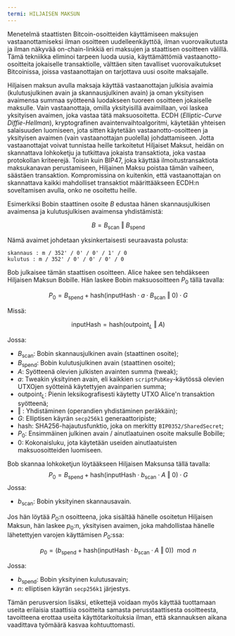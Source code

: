 ```yaml
---
termi: HILJAISEN MAKSUN
---
```


Menetelmä staattisten Bitcoin-osoitteiden käyttämiseen maksujen vastaanottamiseksi ilman osoitteen uudelleenkäyttöä, ilman vuorovaikutusta ja ilman näkyvää on-chain-linkkiä eri maksujen ja staattisen osoitteen välillä. Tämä tekniikka eliminoi tarpeen luoda uusia, käyttämättömiä vastaanotto-osoitteita jokaiselle transaktiolle, välttäen siten tavalliset vuorovaikutukset Bitcoinissa, joissa vastaanottajan on tarjottava uusi osoite maksajalle.

Hiljaisen maksun avulla maksaja käyttää vastaanottajan julkisia avaimia (kulutusjulkinen avain ja skannausjulkinen avain) ja oman yksityisen avaimensa summaa syötteenä luodakseen tuoreen osoitteen jokaiselle maksulle. Vain vastaanottaja, omilla yksityisillä avaimillaan, voi laskea yksityisen avaimen, joka vastaa tätä maksuosoitetta. ECDH (*Elliptic-Curve Diffie-Hellman*), kryptografinen avaintenvaihtoalgoritmi, käytetään yhteisen salaisuuden luomiseen, jota sitten käytetään vastaanotto-osoitteen ja yksityisen avaimen (vain vastaanottajan puolella) johdattamiseen. Jotta vastaanottajat voivat tunnistaa heille tarkoitetut Hiljaiset Maksut, heidän on skannattava lohkoketju ja tutkittava jokaista transaktiota, joka vastaa protokollan kriteerejä. Toisin kuin BIP47, joka käyttää ilmoitustransaktiota maksukanavan perustamiseen, Hiljainen Maksu poistaa tämän vaiheen, säästäen transaktion. Kompromissina on kuitenkin, että vastaanottajan on skannattava kaikki mahdolliset transaktiot määrittääkseen ECDH:n soveltamisen avulla, onko ne osoitettu heille.

Esimerkiksi Bobin staattinen osoite $B$ edustaa hänen skannausjulkisen avaimensa ja kulutusjulkisen avaimensa yhdistämistä:

$$ B = B_{\text{scan}} \text{ ‖ } B_{\text{spend}} $$

Nämä avaimet johdetaan yksinkertaisesti seuraavasta polusta:

```text
skannaus : m / 352' / 0' / 0' / 1' / 0
kulutus : m / 352' / 0' / 0' / 0' / 0
```

Bob julkaisee tämän staattisen osoitteen. Alice hakee sen tehdäkseen Hiljaisen Maksun Bobille. Hän laskee Bobin maksuosoitteen $P_0$ tällä tavalla:

$$  P_0 = B_{\text{spend}} + \text{hash}(\text{inputHash} \cdot a \cdot B_{\text{scan}} \text{ ‖ } 0) \cdot G  $$

Missä:

$$  \text{inputHash} = \text{hash}(\text{outpoint}_L \text{ ‖ } A)  $$

Jossa:
* $B_{\text{scan}}$: Bobin skannausjulkinen avain (staattinen osoite);
* $B_{\text{spend}}$: Bobin kulutusjulkinen avain (staattinen osoite);
* $A$: Syötteenä olevien julkisten avainten summa (tweak);
* $a$: Tweakin yksityinen avain, eli kaikkien `scriptPubKey`-käytössä olevien UTXOjen syötteinä käytettyjen avainparien summa;
* $\text{outpoint}_L$: Pienin leksikografisesti käytetty UTXO Alice'n transaktion syötteenä;
* $\text{ ‖ }$: Yhdistäminen (operandien yhdistäminen peräkkäin);
* $G$: Elliptisen käyrän `secp256k1` generaattoripiste;
* $\text{hash}$: SHA256-hajautusfunktio, joka on merkitty `BIP0352/SharedSecret`;
* $P_0$: Ensimmäinen julkinen avain / ainutlaatuinen osoite maksulle Bobille;
* $0$: Kokonaisluku, jota käytetään useiden ainutlaatuisten maksuosoitteiden luomiseen.

Bob skannaa lohkoketjun löytääkseen Hiljaisen Maksunsa tällä tavalla:
$$  P_0 = B_{\text{spend}} + \text{hash}(\text{inputHash} \cdot b_{\text{scan}} \cdot A \text{ ‖ } 0) \cdot G  $$
Jossa:
* $b_{\text{scan}}$: Bobin yksityinen skannausavain.

Jos hän löytää $P_0$:n osoitteena, joka sisältää hänelle osoitetun Hiljaisen Maksun, hän laskee $p_0$:n, yksityisen avaimen, joka mahdollistaa hänelle lähetettyjen varojen käyttämisen $P_0$:ssa:

$$ p_0 = (b_{\text{spend}} + \text{hash}(\text{inputHash} \cdot b_{\text{scan}} \cdot A \text{ ‖ } 0)) \mod n $$

Jossa:
* $b_{\text{spend}}$: Bobin yksityinen kulutusavain;
* $n$: elliptisen käyrän `secp256k1` järjestys.

Tämän perusversion lisäksi, etikettejä voidaan myös käyttää tuottamaan useita erilaisia staattisia osoitteita samasta perusstaattisesta osoitteesta, tavoitteena erottaa useita käyttötarkoituksia ilman, että skannauksen aikana vaadittava työmäärä kasvaa kohtuuttomasti.